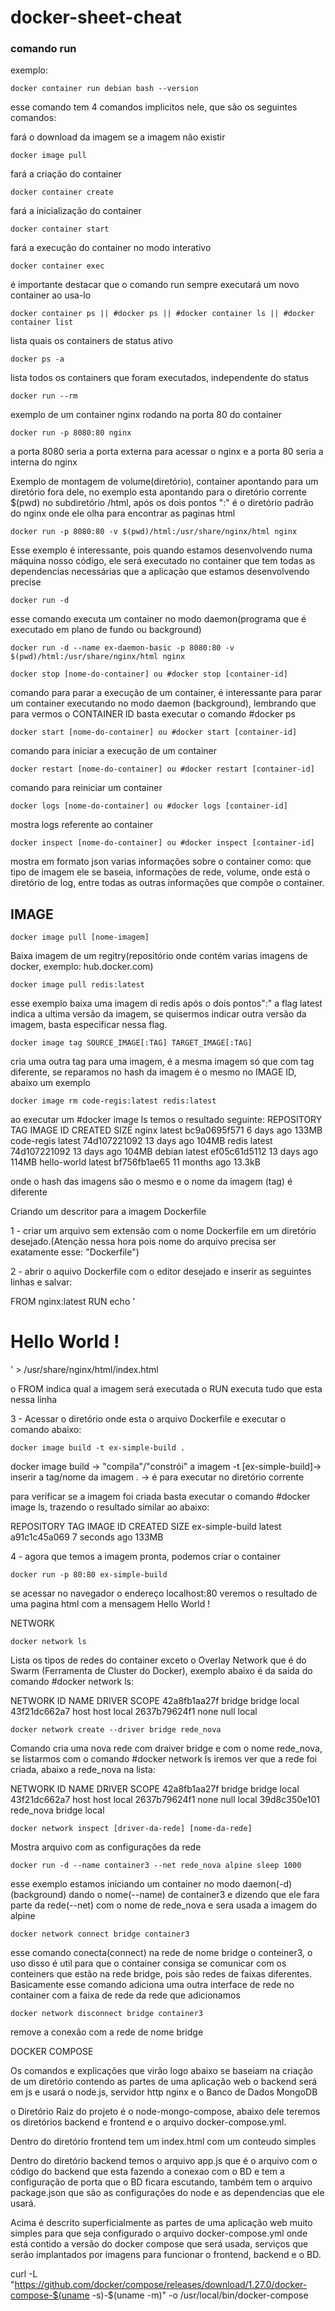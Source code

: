 # docker-sheet-cheat

### comando run
exemplo:
```
docker container run debian bash --version
```
esse comando tem 4 comandos implicitos nele, que são os seguintes comandos:

fará o download da imagem se a imagem não existir
```
docker image pull
```
fará a criação do container
```
docker container create
```
fará a inicialização do container
```
docker container start
```
fará a execução do container no modo interativo
```
docker container exec
```
é importante destacar que o comando run sempre executará um novo container ao usa-lo
```
docker container ps || #docker ps || #docker container ls || #docker container list 
```
lista quais os containers de status ativo
```
docker ps -a
```
lista todos os containers que foram executados, independente do status

```
docker run --rm
```
exemplo de um container nginx rodando na porta 80 do container

```
docker run -p 8080:80 nginx
```
a porta 8080 seria a porta externa para acessar o nginx e a porta 80 seria a interna do nginx

Exemplo de montagem de volume(diretório), container apontando para um diretório fora dele, no exemplo esta apontando para o diretório corrente $(pwd) no subdiretório /html, após os dois pontos ":" é o diretório padrão do nginx onde ele olha para encontrar as paginas html

```
docker run -p 8080:80 -v $(pwd)/html:/usr/share/nginx/html nginx
```
Esse exemplo é interessante, pois quando estamos desenvolvendo numa máquina nosso código, ele será executado no container que tem todas as dependencias necessárias que a aplicação que estamos desenvolvendo precise
```
docker run -d
```
esse comando executa um container no modo daemon(programa que é executado em plano de fundo ou background) 
```
docker run -d --name ex-daemon-basic -p 8080:80 -v $(pwd)/html:/usr/share/nginx/html nginx
```

```
docker stop [nome-do-container] ou #docker stop [container-id]
```
comando para parar a execução de um container, é interessante para parar um container executando no modo daemon (background), lembrando que para vermos o CONTAINER ID basta executar o comando #docker ps

```
docker start [nome-do-container] ou #docker start [container-id]
```
comando para iniciar a execução de um container
```
docker restart [nome-do-container] ou #docker restart [container-id]
```
comando para reiniciar um container
```
docker logs [nome-do-container] ou #docker logs [container-id]
```
mostra logs referente ao container
```
docker inspect [nome-do-container] ou #docker inspect [container-id]
```
mostra em formato json varias informações sobre o container como: que tipo de imagem ele se baseia, informações de rede, volume, onde está o diretório de log, entre todas as outras informações que compõe o container.

## IMAGE
```
docker image pull [nome-imagem]
```
Baixa imagem de um regitry(repositório onde contém varias imagens de docker, exemplo: hub.docker.com)
```
docker image pull redis:latest  
```
esse exemplo baixa uma imagem di redis após o dois pontos":" a flag latest indica a ultima versão da imagem, se quisermos indicar outra versão da imagem, basta especificar nessa flag.
```
docker image tag SOURCE_IMAGE[:TAG] TARGET_IMAGE[:TAG]
```
cria uma outra tag para uma imagem, é a mesma imagem só que com tag diferente, se reparamos no hash da imagem é o mesmo no IMAGE ID, abaixo um exemplo
```
docker image rm code-regis:latest redis:latest
```
ao executar um #docker image ls temos o resultado seguinte:
REPOSITORY          TAG                 IMAGE ID            CREATED             SIZE
nginx               latest              bc9a0695f571        6 days ago          133MB
code-regis          latest              74d107221092        13 days ago         104MB
redis               latest              74d107221092        13 days ago         104MB
debian              latest              ef05c61d5112        13 days ago         114MB
hello-world         latest              bf756fb1ae65        11 months ago       13.3kB

onde o hash das imagens são o mesmo e o nome da imagem (tag) é diferente

Criando um descritor para a imagem Dockerfile

1 - criar um arquivo sem extensão com o nome Dockerfile em um diretório desejado.(Atenção nessa hora pois nome do arquivo precisa ser exatamente esse: "Dockerfile")

2 - abrir o aquivo Dockerfile com o editor desejado e inserir as seguintes linhas e salvar:

FROM nginx:latest
RUN echo '<h1>Hello World !</h1>' > /usr/share/nginx/html/index.html



o FROM indica qual a imagem será executada
o RUN executa tudo que esta nessa linha

3 - Acessar o diretório onde esta o arquivo Dockerfile e executar o comando abaixo:
```
docker image build -t ex-simple-build . 
```
docker image build -> "compila"/"constrói" a imagem
-t [ex-simple-build]-> inserir a tag/nome da imagem 
. -> é para executar no diretório corrente     


para verificar se a imagem foi criada basta executar o comando #docker image ls, trazendo o resultado similar ao abaixo:

REPOSITORY          TAG                 IMAGE ID            CREATED             SIZE
ex-simple-build     latest              a91c1c45a069        7 seconds ago       133MB

4 - agora que temos a imagem pronta, podemos criar o container
```
docker run -p 80:80 ex-simple-build 
```
se acessar no navegador o endereço localhost:80 veremos o resultado de uma pagina html com a mensagem Hello World !

NETWORK
```
docker network ls 
```
Lista os tipos de redes do container exceto o Overlay Network que é do Swarm (Ferramenta de Cluster do Docker), exemplo abaixo é da saida do comando #docker network ls:

NETWORK ID          NAME                DRIVER              SCOPE
42a8fb1aa27f        bridge              bridge              local
43f21dc662a7        host                host                local
2637b79624f1        none                null                local

```
docker network create --driver bridge rede_nova
```
Comando cria uma nova rede com draiver bridge e com o nome rede_nova, se listarmos com o comando #docker network ls iremos ver que a rede foi criada, abaixo a rede_nova na lista:

NETWORK ID          NAME                DRIVER              SCOPE
42a8fb1aa27f        bridge              bridge              local
43f21dc662a7        host                host                local
2637b79624f1        none                null                local
39d8c350e101        rede_nova           bridge              local

```
docker network inspect [driver-da-rede] [nome-da-rede] 
```
Mostra arquivo com as configurações da rede
```
docker run -d --name container3 --net rede_nova alpine sleep 1000
```
esse exemplo estamos iniciando um container no modo daemon(-d) (background) dando o nome(--name) de container3 e dizendo que ele fara parte da rede(--net) com o nome de rede_nova e sera usada a imagem do alpine
```
docker network connect bridge container3
```
esse comando conecta(connect) na rede de nome bridge o conteiner3, o uso disso é util para que o container consiga se comunicar com os conteiners que estão na rede bridge, pois são redes de faixas diferentes. Basicamente esse comando adiciona uma outra interface de rede no container com a faixa de rede da rede  que adicionamos

```
docker network disconnect bridge container3
```
remove a conexão com a rede de nome bridge

DOCKER COMPOSE

Os comandos e explicações que virão logo abaixo se baseiam na criação de um diretório contendo as partes de uma aplicação web o backend será em js e usará o node.js, servidor http nginx e o Banco de Dados MongoDB

o Diretório Raiz do projeto é o node-mongo-compose, abaixo dele teremos os diretórios backend e frontend e o arquivo docker-compose.yml.

Dentro do diretório frontend tem um index.html com um conteudo simples

Dentro do diretório backend temos o arquivo app.js que é o arquivo com o código do backend que esta fazendo a conexao com o BD e tem a configuração de porta que o BD ficara escutando, também tem o arquivo package.json que são as configurações do node e as dependencias que ele usará.

Acima é descrito superficialmente as partes de uma aplicação web muito simples para que seja configurado o arquivo docker-compose.yml onde está contido a versão do docker compose que será usada, serviços que serão implantados por imagens para funcionar o frontend, backend e o BD. 



curl -L "https://github.com/docker/compose/releases/download/1.27.0/docker-compose-$(uname -s)-$(uname -m)" -o /usr/local/bin/docker-compose













